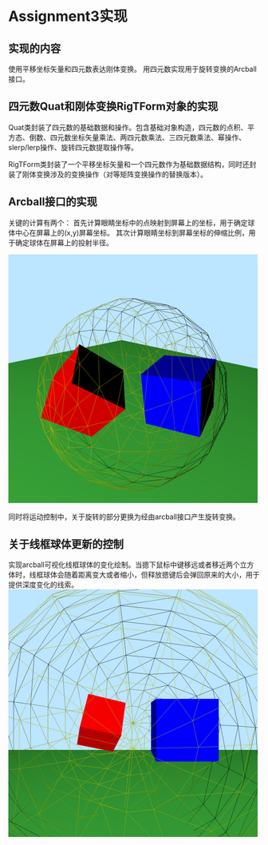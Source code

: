 # Assignment3实现

## 实现的内容
使用平移坐标矢量和四元数表达刚体变换。
用四元数实现用于旋转变换的Arcball接口。

## 四元数Quat和刚体变换RigTForm对象的实现
Quat类封装了四元数的基础数据和操作。包含基础对象构造，四元数的点积、平方态、倒数、四元数坐标矢量乘法、两四元数乘法、三四元数乘法、幂操作、slerp/lerp操作、旋转四元数提取操作等。

RigTForm类封装了一个平移坐标矢量和一个四元数作为基础数据结构，同时还封装了刚体变换涉及的变换操作（对等矩阵变换操作的替换版本）。

## Arcball接口的实现
关键的计算有两个：
首先计算眼睛坐标中的点映射到屏幕上的坐标，用于确定球体中心在屏幕上的(x,y)屏幕坐标。
其次计算眼睛坐标到屏幕坐标的伸缩比例，用于确定球体在屏幕上的投射半径。

![Assignment3-Arcball-1](media/Assignment3-Arcball-1.png)

同时将运动控制中，关于旋转的部分更换为经由arcball接口产生旋转变换。

## 关于线框球体更新的控制
实现arcball可视化线框球体的变化绘制。当摁下鼠标中键移远或者移近两个立方体时，线框球体会随着距离变大或者缩小，但释放摁键后会弹回原来的大小，用于提供深度变化的线索。
![Assignment3-Arcball-2](media/Assignment3-Arcball-2.png)


